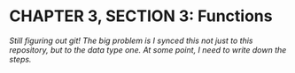 # CHAPTER 3, SECTION 3: Functions

*Still figuring out git! The big problem is I synced this not just to this repository, but to the data type one. At some point, I need to write down the steps.*
